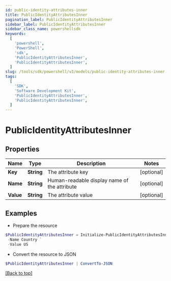 ```yaml
---
id: public-identity-attributes-inner
title: PublicIdentityAttributesInner
pagination_label: PublicIdentityAttributesInner
sidebar_label: PublicIdentityAttributesInner
sidebar_class_name: powershellsdk
keywords:
  [
    'powershell',
    'PowerShell',
    'sdk',
    'PublicIdentityAttributesInner',
    'PublicIdentityAttributesInner',
  ]
slug: /tools/sdk/powershell/v3/models/public-identity-attributes-inner
tags:
  [
    'SDK',
    'Software Development Kit',
    'PublicIdentityAttributesInner',
    'PublicIdentityAttributesInner',
  ]
---
```


# PublicIdentityAttributesInner

## Properties

| Name | Type | Description | Notes |
| --- | --- | --- | --- |
| **Key** | **String** | The attribute key | [optional] |
| **Name** | **String** | Human-readable display name of the attribute | [optional] |
| **Value** | **String** | The attribute value | [optional] |

## Examples

- Prepare the resource

```powershell
$PublicIdentityAttributesInner = Initialize-PublicIdentityAttributesInner  -Key country `
 -Name Country `
 -Value US
```

- Convert the resource to JSON

```powershell
$PublicIdentityAttributesInner | ConvertTo-JSON
```

[[Back to top]](#)
